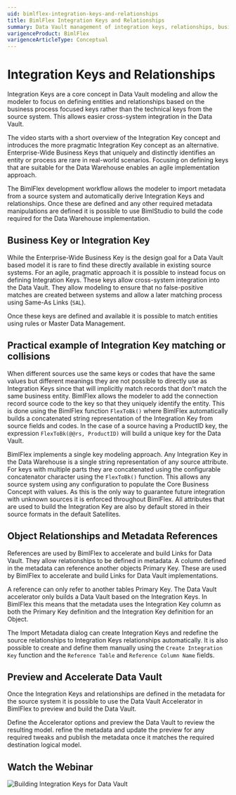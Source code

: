 ```yaml
---
uid: bimlflex-integration-keys-and-relationships
title: BimlFlex Integration Keys and Relationships
summary: Data Vault management of integration keys, relationships, business keys, examples, and how to accelerate in the Data Vault Accelerator
varigenceProduct: BimlFlex
varigenceArticleType: Conceptual
---
```

# Integration Keys and Relationships

Integration Keys are a core concept in Data Vault modeling and allow the modeler to focus on defining entities and relationships based on the business process focused keys rather than the technical keys from the source system. This allows easier cross-system integration in the Data Vault.

The video starts with a short overview of the Integration Key concept and introduces the more pragmatic Integration Key concept as an alternative. Enterprise-Wide Business Keys that uniquely and distinctly identifies an entity or process are rare in real-world scenarios. Focusing on defining keys that are suitable for the Data Warehouse enables an agile implementation approach.

The BimlFlex development workflow allows the modeler to import metadata from a source system and automatically derive Integration Keys and relationships. Once these are defined and any other required metadata manipulations are defined it is possible to use BimlStudio to build the code required for the Data Warehouse implementation.

## Business Key or Integration Key

While the Enterprise-Wide Business Key is the design goal for a Data Vault based model it is rare to find these directly available in existing source systems. For an agile, pragmatic approach it is possible to instead focus on defining Integration Keys. These keys allow cross-system integration into the Data Vault. They allow modeling to ensure that no false-positive matches are created between systems and allow a later matching process using Same-As Links (`SAL`).

Once these keys are defined and available it is possible to match entities using rules or Master Data Management.

## Practical example of Integration Key matching or collisions

When different sources use the same keys or codes that have the same values but different meanings they are not possible to directly use as Integration Keys since that will implicitly match records that don't match the same business entity. BimlFlex allows the modeler to add the connection record source code to the key so that they uniquely identify the entity. This is done using the BimlFlex function `FlexToBk()` where BimlFlex automatically builds a concatenated string representation of the Integration Key from source fields and codes. In the case of a source having a ProductID key, the expression `FlexToBk(@@rs, ProductID)` will build a unique key for the Data Vault.

BimlFlex implements a single key modeling approach. Any Integration Key in the Data Warehouse is a single string representation of any source attribute. For keys with multiple parts they are concatenated using the configurable concatenator character using the `FlexToBk()` function. This allows any source system using any configuration to populate the Core Business Concept with values. As this is the only way to guarantee future integration with unknown sources it is enforced throughout BimlFlex. All attributes that are used to build the Integration Key are also by default stored in their source formats in the default Satellites.

## Object Relationships and Metadata References

References are used by BimlFlex to accelerate and build Links for Data Vault. They allow relationships to be defined in metadata. A column defined in the metadata can reference another objects Primary Key. These are used by BimlFlex to accelerate and build Links for Data Vault implementations.

A reference can only refer to another tables Primary Key. The Data Vault accelerator only builds a Data Vault based on the Integration Keys. In BimlFlex this means that the metadata uses the Integration Key column as both the Primary Key definition and the Integration Key definition for an Object.

The Import Metadata dialog can create Integration Keys and redefine the source relationships to Integration Keys relationships automatically. It is also possible to create and define them manually using the `Create Integration Key` function and the `Reference Table` and `Reference Column Name` fields.

## Preview and Accelerate Data Vault

Once the Integration Keys and relationships are defined in the metadata for the source system it is possible to use the Data Vault Accelerator in BimlFlex to preview and build the Data Vault.

Define the Accelerator options and preview the Data Vault to review the resulting model. refine the metadata and update the preview for any required tweaks and publish the metadata once it matches the required destination logical model.

## Watch the Webinar

![Building Integration Keys for Data Vault](https://www.youtube.com/watch?v=frzWIAW-Mhs?rel=0&autoplay=0)
